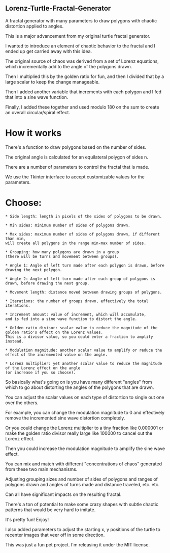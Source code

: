 ## Lorenz-Turtle-Fractal-Generator

A fractal generator with many parameters to draw polygons with chaotic distortion applied to angles. 

This is a major advancement from my original turtle fractal generator. 

I wanted to introduce an element of chaotic behavior to the fractal and I ended up get carried away with this idea.

The original source of chaos was derived from a set of Lorenz equations, which incrementally add to the angle of the polygons drawn.

Then I multiplied this by the golden ratio for fun, and then I divided that by a large scalar to keep the change manageable.

Then I added another variable that increments with each polygon and I fed that into a sine wave function.

Finally, I added these together and used modulo 180 on the sum to create an overall circular/spiral effect. 

# How it works
There's a function to draw polygons based on the number of sides. 

The original angle is calculated for an equilateral polygon of sides n.

There are a number of parameters to control the fractal that is made.

We use the Tkinter interface to accept customizable values for the parameters.

# Choose: 
    * Side length: length in pixels of the sides of polygons to be drawn.
    
    * Min sides: minimum number of sides of polygons drawn.
    
    * Max sides: maximum number of sides of polygons drawn, if different than min, 
    will create all polygons in the range min-max number of sides.
    
    * Grouping: how many polygons are drawn in a group 
    (there will be turns and movement between groups).
    
    * Angle 1: Angle of left turn made after each polygon is drawn, before drawing the next polygon.
    
    * Angle 2: Angle of left turn made after each group of polygons is drawn, before drawing the next group.
    
    * Movement length: distance moved between drawing groups of polygons.
    
    * Iterations: the number of groups drawn, effectively the total iterations. 
    
    * Increment amount: value of increment, which will accumulate,
    and is fed into a sine wave function to distort the angle. 
    
    * Golden ratio divisor: scalar value to reduce the magnitude of the golden ratio's effect on the Lorenz values.
    This is a divisor value, so you could enter a fraction to amplify instead. 
    
    * Modulation magnitude: another scalar value to amplify or reduce the effect of the incremented value on the angle. 
    
    * Lorenz multiplier: yet another scalar value to reduce the magnitude of the Lorenz effect on the angle 
    (or increase if you so choose). 
    

So basically what's going on is you have many different "angles" from which to go about distorting the angles of the polygons that are drawn.

You can adjust the scalar values on each type of distortion to single out one over the others.

For example, you can change the modulation magnitude to 0 and effectively remove the incremented sine wave distortion completely.

Or you could change the Lorenz multiplier to a tiny fraction like 0.000001 or make the golden ratio divisor really large like 100000 to cancel out the Lorenz effect.

Then you could increase the modulation magnitude to amplify the sine wave effect.

You can mix and match with different "concentrations of chaos" generated from these two main mechanisms. 

Adjusting grouping sizes and number of sides of polygons and ranges of polygons drawn and angles of turns made and distance traveled, etc. etc.

Can all have significant impacts on the resulting fractal. 

There's a ton of potential to make some crazy shapes  with subtle chaotic patterns that would be very hard to imitate. 

It's pretty fun! Enjoy!

I also added parameters to adjust the starting x, y positions of the turtle to recenter images that veer off in some direction. 

This was just a fun pet project. I'm releasing it under the MIT license. 
